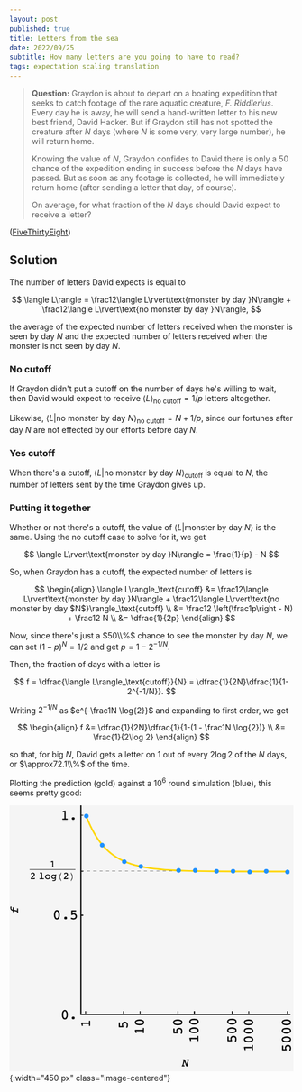 ```yaml
---
layout: post
published: true
title: Letters from the sea
date: 2022/09/25
subtitle: How many letters are you going to have to read?
tags: expectation scaling translation
---
```


>**Question:** Graydon is about to depart on a boating expedition that seeks to catch footage of the rare aquatic creature, _F. Riddlerius_. Every day he is away, he will send a hand-written letter to his new best friend, David Hacker. But if Graydon still has not spotted the creature after $N$ days (where $N$ is some very, very large number), he will return home.
>
>Knowing the value of $N,$ Graydon confides to David there is only a $50%$ chance of the expedition ending in success before the $N$ days have passed. But as soon as any footage is collected, he will immediately return home (after sending a letter that day, of course).
>
>On average, for what fraction of the $N$ days should David expect to receive a letter?

<!--more-->

([FiveThirtyEight](https://fivethirtyeight.com/features/can-you-buy-the-right-shirt/))

## Solution

The number of letters David expects is equal to

$$
  \langle L\rangle = \frac12\langle L\rvert\text{monster by day }N\rangle + \frac12\langle L\rvert\text{no monster by day }N\rangle,
$$

the average of the expected number of letters received when the monster is seen by day $N$ and the expected number of letters received when the monster is not seen by day $N.$

### No cutoff

If Graydon didn't put a cutoff on the number of days he's willing to wait, then David would expect to receive $\langle L\rangle_\text{no cutoff} = 1/p$ letters altogether. 

Likewise, $\langle L\rvert\text{no monster by day }N\rangle_\text{no cutoff} = N + 1/p,$ since our fortunes after day $N$ are not effected by our efforts before day $N.$

### Yes cutoff

When there's a cutoff, $\langle L\rvert\text{no monster by day }N\rangle_\text{cutoff}$ is equal to $N,$ the number of letters sent by the time Graydon gives up. 

### Putting it together

Whether or not there's a cutoff, the value of $\langle L\rvert\text{monster by day }N\rangle$ is the same. Using the no cutoff case to solve for it, we get

$$
  \langle L\rvert\text{monster by day }N\rangle = \frac{1}{p} - N
$$

So, when Graydon has a cutoff, the expected number of letters is 

$$ 
  \begin{align}
    \langle L\rangle_\text{cutoff} &= \frac12\langle L\rvert\text{monster by day }N\rangle + \frac12\langle L\rvert\text{no monster by day $N$}\rangle_\text{cutoff} \\
    &= \frac12 \left(\frac1p\right - N) + \frac12 N \\
    &= \dfrac{1}{2p}
  \end{align}
$$

Now, since there's just a $50\\%$ chance to see the monster by day $N,$ we can set $(1-p)^N = 1/2$ and get $p = 1 - 2^{-1/N}.$

Then, the fraction of days with a letter is

$$
  f = \dfrac{\langle L\rangle_\text{cutoff}}{N} = \dfrac{1}{2N}\dfrac{1}{1-2^{-1/N}}.
$$

Writing $2^{-1/N}$ as $e^{-\frac1N \log{2}}$ and expanding to first order, we get

$$
  \begin{align}
    f &= \dfrac{1}{2N}\dfrac{1}{1-(1 - \frac1N \log{2})} \\
    &= \frac{1}{2\log 2}
  \end{align}
$$

so that, for big $N,$ David gets a letter on $1$ out of every $2\log 2$ of the $N$ days, or $\approx72.1\\%$ of the time.

Plotting the prediction (gold) against a $10^6$ round simulation (blue), this seems pretty good:

![](/img/2022-09-25-creature-letters-plot.png){:width="450 px" class="image-centered"}


<br>
